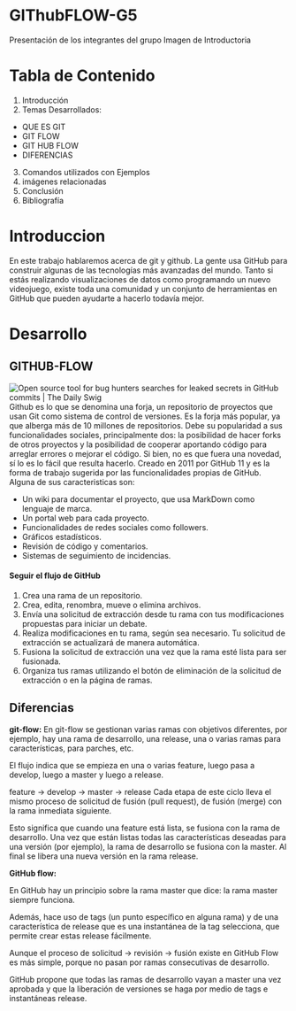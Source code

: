 # GIThubFLOW-G5
Presentación de los integrantes del grupo
Imagen de Introductoria
# Tabla de Contenido
1. Introducción
2. Temas Desarrollados:
- QUE ES GIT
- GIT FLOW 
- GIT HUB FLOW
- DIFERENCIAS
3. Comandos utilizados con Ejemplos
4. imágenes relacionadas
5. Conclusión
6. Bibliografía

# Introduccion
En este trabajo hablaremos acerca de git y github. 
La gente usa GitHub para construir algunas de las tecnologías 
más avanzadas del mundo. Tanto si estás realizando visualizaciones 
de datos como programando un nuevo videojuego, existe toda una 
comunidad y un conjunto de herramientas en GitHub que pueden 
ayudarte a hacerlo todavía mejor.

# Desarrollo
## GITHUB-FLOW

![Open source tool for bug hunters searches for leaked secrets in GitHub  commits | The Daily Swig](https://portswigger.net/cms/images/54/14/6efb9bc5d143-article-190612-github-body-text.jpg)
Github es lo que se denomina una forja, un repositorio de proyectos que usan Git como sistema de control de versiones. Es la forja más popular, ya que alberga más de 10 millones de repositorios. Debe su popularidad a sus funcionalidades sociales, principalmente dos: la posibilidad de hacer forks de otros proyectos y la posibilidad de cooperar aportando código para arreglar errores o mejorar el código. Si bien, no es que fuera una novedad, sí lo es lo fácil que resulta hacerlo.   Creado en 2011 por GitHub 11​ y es la forma de trabajo sugerida por las funcionalidades propias de GitHub.  Alguna de sus caracteristicas son:

-   Un wiki para documentar el proyecto, que usa MarkDown como lenguaje de marca.
-   Un portal web para cada proyecto.
-   Funcionalidades de redes sociales como followers.
-   Gráficos estadísticos.
-   Revisión de código y comentarios.
-   Sistemas de seguimiento de incidencias.

####  Seguir el flujo de GitHub 
1. Crea una rama de un repositorio.
2. Crea, edita, renombra, mueve o elimina archivos.
3. Envía una solicitud de extracción desde tu rama con tus modificaciones propuestas para iniciar un debate.
4. Realiza modificaciones en tu rama, según sea necesario. Tu solicitud de extracción se actualizará de manera automática.
5. Fusiona la solicitud de extracción una vez que la rama esté lista para ser fusionada.
6. Organiza tus ramas utilizando el botón de eliminación de la solicitud de extracción o en la página de ramas.

## Diferencias
**git-flow:**
En git-flow se gestionan varias ramas con objetivos 
diferentes, por ejemplo, hay una rama de desarrollo, 
una release, una o varias ramas para características, 
para parches, etc.

El flujo indica que se empieza en una o varias feature,
luego pasa a develop, luego a master y luego a release.

feature -> develop -> master -> release
Cada etapa de este ciclo lleva el mismo proceso de solicitud 
de fusión (pull request), de fusión (merge) con la rama inmediata 
siguiente.

Esto significa que cuando una feature está lista, se fusiona
con la rama de desarrollo. Una vez que están listas todas las
características deseadas para una versión (por ejemplo), la rama
de desarrollo se fusiona con la master. Al final se libera una 
nueva versión en la rama release.

**GitHub flow:**

En GitHub hay un principio sobre la rama master que dice: 
la rama master siempre funciona.

Además, hace uso de tags (un punto específico en alguna rama) 
y de una característica de release que es una instantánea de la
tag selecciona, que permite crear estas release fácilmente.

Aunque el proceso de solicitud -> revisión -> fusión existe en GitHub
Flow es más simple, porque no pasan por ramas consecutivas de desarrollo.

GitHub propone que todas las ramas de desarrollo vayan a master una 
vez aprobada y que la liberación de versiones se haga por medio de 
tags e instantáneas release.




